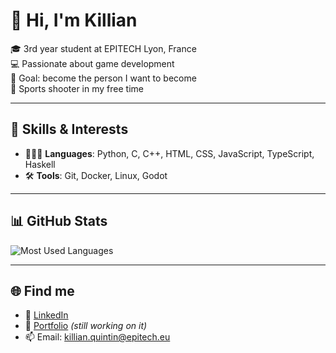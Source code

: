 # 👋 Hi, I'm Killian

🎓 3rd year student at EPITECH Lyon, France  
💻 Passionate about game development  
🎯 Goal: become the person I want to become  
🔫 Sports shooter in my free time  

---

## 🚀 Skills & Interests

- 👨🏻‍💻 **Languages**: Python, C, C++, HTML, CSS, JavaScript, TypeScript, Haskell
- 🛠️ **Tools**: Git, Docker, Linux, Godot

---

## 📊 GitHub Stats

![Most Used Languages](https://github-readme-stats.vercel.app/api/top-langs/?username=Killian-QUINTIN&layout=compact&theme=tokyonight)

---

## 🌐 Find me

- 📲 [LinkedIn](www.linkedin.com/in/killian-quintin-85b6aa2a8)  
- 📁 [Portfolio]() *(still working on it)*  
- 📫 Email: killian.quintin@epitech.eu
